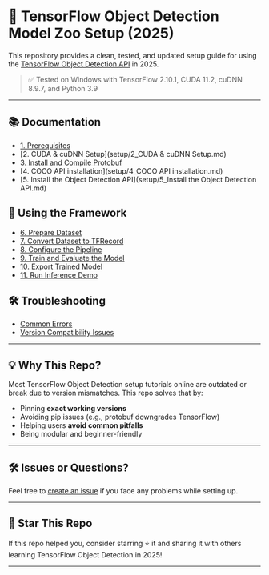 
# 🧠 TensorFlow Object Detection Model Zoo Setup (2025)

This repository provides a clean, tested, and updated setup guide for using the [TensorFlow Object Detection API](https://github.com/tensorflow/models/tree/master/research/object_detection) in 2025.

> ✅ Tested on Windows with TensorFlow 2.10.1, CUDA 11.2, cuDNN 8.9.7, and Python 3.9

---

## 📚 Documentation

- [1. Prerequisites](1_Prerequisites.md)
- [2. CUDA & cuDNN Setup](setup/2_CUDA & cuDNN Setup.md)
- [3. Install and Compile Protobuf](setup/3_protobuf_install.md)
- [4. COCO API installation](setup/4_COCO API installation.md)
- [5. Install the Object Detection API](setup/5_Install the Object Detection API.md)

## 🧠 Using the Framework

- [6. Prepare Dataset](usage/6_prepare_dataset.md)
- [7. Convert Dataset to TFRecord](usage/7_convert_to_tfrecord.md)
- [8. Configure the Pipeline](usage/8_configure_pipeline.md)
- [9. Train and Evaluate the Model](usage/9_train_and_eval.md)
- [10. Export Trained Model](usage/10_export_model.md)
- [11. Run Inference Demo](usage/11_inference_demo.md)

## 🛠 Troubleshooting

- [Common Errors](troubleshoot/common_errors.md)
- [Version Compatibility Issues](troubleshoot/version_issues.md)

---

## 💡 Why This Repo?

Most TensorFlow Object Detection setup tutorials online are outdated or break due to version mismatches. This repo solves that by:

- Pinning **exact working versions**
- Avoiding pip issues (e.g., protobuf downgrades TensorFlow)
- Helping users **avoid common pitfalls**
- Being modular and beginner-friendly

---

## 🛠️ Issues or Questions?

Feel free to [create an issue](https://github.com/Janesh-e/TensorFlow-Object-Detection-Model-Zoo-Setup/issues) if you face any problems while setting up.

---

## 🌟 Star This Repo

If this repo helped you, consider starring ⭐ it and sharing it with others learning TensorFlow Object Detection in 2025!

---

